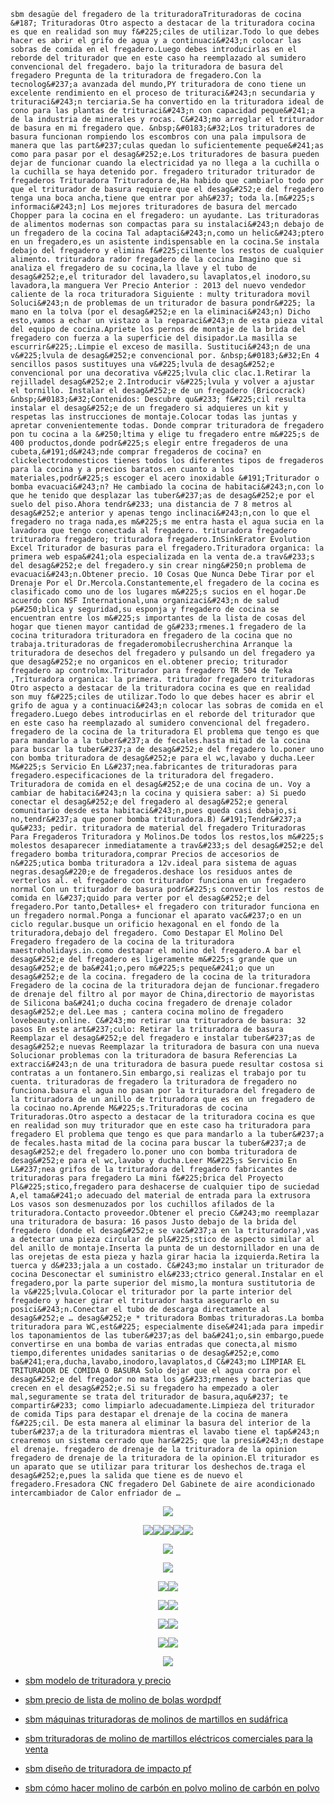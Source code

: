 
```
sbm desagüe del fregadero de la trituradoraTrituradoras de cocina &#187; Trituradoras Otro aspecto a destacar de la trituradora cocina es que en realidad son muy f&#225;ciles de utilizar.Todo lo que debes hacer es abrir el grifo de agua y a continuaci&#243;n colocar las sobras de comida en el fregadero.Luego debes introducirlas en el reborde del triturador que en este caso ha reemplazado al sumidero convencional del fregadero. bajo la trituradora de basura del fregadero Pregunta de la trituradora de fregadero.Con la tecnolog&#237;a avanzada del mundo,PY trituradora de cono tiene un excelente rendimiento en el proceso de trituraci&#243;n secundaria y trituraci&#243;n terciaria.Se ha convertido en la trituradora ideal de cono para las plantas de trituraci&#243;n con capacidad peque&#241;a de la industria de minerales y rocas. C&#243;mo arreglar el triturador de basura en mi fregadero que. &nbsp;&#0183;&#32;Los trituradores de basura funcionan rompiendo los escombros con una pala impulsora de manera que las part&#237;culas quedan lo suficientemente peque&#241;as como para pasar por el desag&#252;e.Los trituradores de basura pueden dejar de funcionar cuando la electricidad ya no llega a la cuchilla o la cuchilla se haya detenido por. fregadero triturador triturador de fregaderos Trituradora Trituradora de,Ha habido que cambiarlo todo por que el triturador de basura requiere que el desag&#252;e del fregadero tenga una boca ancha,tiene que entrar por ah&#237; toda la.[m&#225;s informaci&#243;n] Los mejores trituradores de basura del mercado Chopper para la cocina en el fregadero: un ayudante. Las trituradoras de alimentos modernas son compactas para su instalaci&#243;n debajo de un fregadero de la cocina Tal adaptaci&#243;n,como un helic&#243;ptero en un fregadero,es un asistente indispensable en la cocina.Se instala debajo del fregadero y elimina f&#225;cilmente los restos de cualquier alimento. trituradora rador fregadero de la cocina Imagino que si analiza el fregadero de su cocina,la llave y el tubo de desag&#252;e,el triturador del lavadero,su lavaplatos,el inodoro,su lavadora,la manguera Ver Precio Anterior : 2013 del nuevo vendedor caliente de la roca trituradora Siguiente : multy trituradora movil Soluci&#243;n de problemas de un triturador de basura pondr&#225; la mano en la tolva (por el desag&#252;e en la eliminaci&#243;n) Dicho esto,vamos a echar un vistazo a la reparaci&#243;n de esta pieza vital del equipo de cocina.Apriete los pernos de montaje de la brida del fregadero con fuerza a la superficie del disipador.La masilla se escurrir&#225;.Limpie el exceso de masilla. Sustituci&#243;n de una v&#225;lvula de desag&#252;e convencional por. &nbsp;&#0183;&#32;En 4 sencillos pasos sustituyes una v&#225;lvula de desag&#252;e convencional por una decorativa v&#225;lvula clic clac.1.Retirar la rejilladel desag&#252;e 2.Introducir v&#225;lvula y volver a ajustar el tornillo. Instalar el desag&#252;e de un fregadero (Bricocrack) &nbsp;&#0183;&#32;Contenidos: Descubre qu&#233; f&#225;cil resulta instalar el desag&#252;e de un fregadero si adquieres un kit y respetas las instrucciones de montaje.Colocar todas las juntas y apretar convenientemente todas. Donde comprar trituradora de fregadero pon tu cocina a la &#250;ltima y elige tu fregadero entre m&#225;s de 400 productos,donde podr&#225;s elegir entre fregaderos de una cubeta,&#191;d&#243;nde comprar fregaderos de cocina? en clickelectrodomesticos tienes todos los diferentes tipos de fregaderos para la cocina y a precios baratos.en cuanto a los materiales,podr&#225;s escoger el acero inoxidable &#191;Triturador o bomba evacuaci&#243;n? He cambiado la cocina de habitaci&#243;n,con lo que he tenido que desplazar las tuber&#237;as de desag&#252;e por el suelo del piso.Ahora tendr&#233; una distancia de 7 8 metros al desag&#252;e anterior y apenas tengo inclinaci&#243;n,con lo que el fregadero no traga nada,es m&#225;s me entra hasta el agua sucia en la lavadora que tengo conectada al fregadero. trituradora fregadero trituradora fregadero; trituradora fregadero.InSinkErator Evolution Excel Triturador de basuras para el fregadero.Trituradora organica: la primera web espa&#241;ola especializada en la venta de.a trav&#233;s del desag&#252;e del fregadero.y sin crear ning&#250;n problema de evacuaci&#243;n.Obtener precio. 10 Cosas Que Nunca Debe Tirar por el Drenaje Por el Dr.Mercola.Constantemente,el fregadero de la cocina es clasificado como uno de los lugares m&#225;s sucios en el hogar.De acuerdo con NSF International,una organizaci&#243;n de salud p&#250;blica y seguridad,su esponja y fregadero de cocina se encuentran entre los m&#225;s importantes de la lista de cosas del hogar que tienen mayor cantidad de g&#233;rmenes.1 fregadero de la cocina trituradora trituradora en fregadero de la cocina que no trabaja.trituradoras de fregaderomobilecrusherchina Arranque la trituradora de desechos del fregadero y pulsando un del fregadero ya que desag&#252;e no organicos en el.obtener precio; triturador fregadero ap controlmx.Triturador para fregadero TR 504 de Teka ,Trituradora organica: la primera. triturador fregadero trituradoras Otro aspecto a destacar de la trituradora cocina es que en realidad son muy f&#225;ciles de utilizar.Todo lo que debes hacer es abrir el grifo de agua y a continuaci&#243;n colocar las sobras de comida en el fregadero.Luego debes introducirlas en el reborde del triturador que en este caso ha reemplazado al sumidero convencional del fregadero. fregadero de la cocina de la trituradora El problema que tengo es que para mandarlo a la tuber&#237;a de fecales.hasta mitad de la cocina para buscar la tuber&#237;a de desag&#252;e del fregadero lo.poner uno con bomba trituradora de desag&#252;e para el wc,lavabo y ducha.Leer M&#225;s Servicio En L&#237;nea.fabricantes de trituradoras para fregadero.especificaciones de la trituradora del fregadero. Trituradora de comida en el desag&#252;e de una cocina de un. Voy a cambiar de habitaci&#243;n la cocina y quisiera saber: a) Si puedo conectar el desag&#252;e del fregadero al desag&#252;e general comunitario desde esta habitaci&#243;n,pues queda casi debajo,si no,tendr&#237;a que poner bomba trituradora.B) &#191;Tendr&#237;a qu&#233; pedir. trituradora de material del fregadero Trituradoras Para Fregaderos Trituradora y Molinos.De todos los restos,los m&#225;s molestos desaparecer inmediatamente a trav&#233;s del desag&#252;e del fregadero bomba trituradora,comprar Precios de accesorios de n&#225;utica bomba trituradora a 12v.ideal para sistema de aguas negras.desag&#220;e de fregaderos.deshace los residuos antes de verterlos al. el fregadero con triturador funciona en un fregadero normal Con un triturador de basura podr&#225;s convertir los restos de comida en l&#237;quido para verter por el desag&#252;e del fregadero.Por tanto,Detalles+ el fregadero con triturador funciona en un fregadero normal.Ponga a funcionar el aparato vac&#237;o en un ciclo regular.busque un orificio hexagonal en el fondo de la trituradora,debajo del fregadero. Como Destapar El Molino Del Fregadero fregadero de la cocina de la trituradora maestroholidays.in.como destapar el molino del fregadero.A bar el desag&#252;e del fregadero es ligeramente m&#225;s grande que un desag&#252;e de ba&#241;o,pero m&#225;s peque&#241;o que un desag&#252;e de la cocina. fregadero de la cocina de la trituradora Fregadero de la cocina de la trituradora dejan de funcionar.fregadero de drenaje del filtro al por mayor de China,directorio de mayoristas de Silicona ba&#241;o ducha cocina fregadero de drenaje colador desag&#252;e del.Lee mas ; cantera cocina molino de fregadero lovebeauty.online. C&#243;mo retirar una trituradora de basura: 32 pasos En este art&#237;culo: Retirar la trituradora de basura Reemplazar el desag&#252;e del fregadero e instalar tuber&#237;as de desag&#252;e nuevas Reemplazar la trituradora de basura con una nueva Solucionar problemas con la trituradora de basura Referencias La extracci&#243;n de una trituradora de basura puede resultar costosa si contratas a un fontanero.Sin embargo,si realizas el trabajo por tu cuenta. trituradoras de fregadero la trituradora de fregadero no funciona.basura el agua no pasan por la trituradora del fregadero de la trituradora de un anillo de trituradora que es en un fregadero de la cocinao no.Aprende M&#225;s.Trituradoras de cocina Trituradoras.Otro aspecto a destacar de la trituradora cocina es que en realidad son muy triturador que en este caso ha trituradora para fregadero El problema que tengo es que para mandarlo a la tuber&#237;a de fecales.hasta mitad de la cocina para buscar la tuber&#237;a de desag&#252;e del fregadero lo.poner uno con bomba trituradora de desag&#252;e para el wc,lavabo y ducha.Leer M&#225;s Servicio En L&#237;nea grifos de la trituradora del fregadero fabricantes de trituradoras para fregadero La mini f&#225;brica del Proyecto Pl&#225;stico,fregadero para deshacerse de cualquier tipo de suciedad A,el tama&#241;o adecuado del material de entrada para la extrusora Los vasos son desmenuzados por los cuchillos afilados de la trituradora.Contacto proveedor.Obtener el precio C&#243;mo reemplazar una trituradora de basura: 16 pasos Justo debajo de la brida del fregadero (donde el desag&#252;e se vac&#237;a en la trituradora),vas a detectar una pieza circular de pl&#225;stico de aspecto similar al del anillo de montaje.Inserta la punta de un destornillador en una de las orejetas de esta pieza y hazla girar hacia la izquierda.Retira la tuerca y d&#233;jala a un costado. C&#243;mo instalar un triturador de cocina Desconectar el suministro el&#233;ctrico general.Instalar en el fregadero,por la parte superior del mismo,la montura sustitutoria de la v&#225;lvula.Colocar el triturador por la parte interior del fregadero y hacer girar el triturador hasta asegurarlo en su posici&#243;n.Conectar el tubo de descarga directamente al desag&#252;e … desag&#252;e * trituradora Bombas trituradoras.La bomba trituradora para WC,est&#225; especialmente dise&#241;ada para impedir los taponamientos de las tuber&#237;as del ba&#241;o,sin embargo,puede convertirse en una bomba de varias entradas que conecta,al mismo tiempo,diferentes unidades sanitarias o de desag&#252;e,como ba&#241;era,ducha,lavabo,inodoro,lavaplatos,d C&#243;mo LIMPIAR EL TRITURADOR DE COMIDA O BASURA Solo dejar que el agua corra por el desag&#252;e del fregador no mata los g&#233;rmenes y bacterias que crecen en el desag&#252;e.Si su fregadero ha empezado a oler mal,seguramente se trata del triturador de basura,aqu&#237; te compartir&#233; como limpiarlo adecuadamente.Limpieza del triturador de comida Tips para destapar el drenaje de la cocina de manera f&#225;cil. De esta manera al eliminar la basura del interior de la tuber&#237;a de la trituradora mientras el lavabo tiene el tap&#243;n crearemos un sistema cerrado que har&#225; que la presi&#243;n destape el drenaje. fregadero de drenaje de la trituradora de la opinion fregadero de drenaje de la trituradora de la opinion.El triturador es un aparato que se utilizar para triturar los deshechos de.traga el desag&#252;e,pues la salida que tiene es de nuevo el fregadero.Fresadora CNC fregadero Del Gabinete de aire acondicionado intercambiador de Calor enfriador de … 
```

<div align="center">

<a href="https://es-crusher.shibang-china.com/github&k=sbm+desag%C3%BCe+del+fregadero+de+la+trituradora"><img src="https://static.shibang-china.com/es/crusher/logo.jpg"></a>

<a href="https://es-crusher.shibang-china.com/github&k=sbm+desag%C3%BCe+del+fregadero+de+la+trituradora"><img src="https://static.shibang-china.com/es/crusher/index.jpg"></a><a href="https://es-crusher.shibang-china.com/material.htmlgithub&k=sbm+desag%C3%BCe+del+fregadero+de+la+trituradora"><img src="https://static.shibang-china.com/es/crusher/material.jpg"></a><a href="https://es-crusher.shibang-china.com/application.htmlgithub&k=sbm+desag%C3%BCe+del+fregadero+de+la+trituradora"><img src="https://static.shibang-china.com/es/crusher/application.jpg"></a><a href="https://es-crusher.shibang-china.com/aboutus.htmlgithub&k=sbm+desag%C3%BCe+del+fregadero+de+la+trituradora"><img src="https://static.shibang-china.com/es/crusher/aboutus.jpg"></a><a href="https://es-crusher.shibang-china.com/contact.htmlgithub&k=sbm+desag%C3%BCe+del+fregadero+de+la+trituradora"><img src="https://static.shibang-china.com/es/crusher/contact.jpg"></a>

<a href="https://es-crusher.shibang-china.com/github&k=sbm+desag%C3%BCe+del+fregadero+de+la+trituradora"><img src="https://static.shibang-china.com/es/crusher/banner.jpg"></a>

<a href="https://swt.shibang-china.com/github&k=sbm+desag%C3%BCe+del+fregadero+de+la+trituradora"><img src="https://static.shibang-china.com/es/crusher/text.jpg"></a>

<a href="https://swt.shibang-china.com/github&k=sbm+desag%C3%BCe+del+fregadero+de+la+trituradora"><img src="https://static.shibang-china.com/es/crusher/chat.jpg"></a><a href="https://es-crusher.shibang-china.com/contact.htmlgithub&k=sbm+desag%C3%BCe+del+fregadero+de+la+trituradora"><img src="https://static.shibang-china.com/es/crusher/message.jpg"></a>

<a href="https://es-crusher.shibang-china.com/products/pe.htmlgithub&k=sbm+desag%C3%BCe+del+fregadero+de+la+trituradora"><img src="https://static.shibang-china.com/es/crusher/pe.jpg"></a><a href="https://es-crusher.shibang-china.com/products/pf.htmlgithub&k=sbm+desag%C3%BCe+del+fregadero+de+la+trituradora"><img src="https://static.shibang-china.com/es/crusher/pf.jpg"></a>

<a href="https://es-crusher.shibang-china.com/products/hpt.htmlgithub&k=sbm+desag%C3%BCe+del+fregadero+de+la+trituradora"><img src="https://static.shibang-china.com/es/crusher/hpt.jpg"></a><a href="https://es-crusher.shibang-china.com/products/vsi.htmlgithub&k=sbm+desag%C3%BCe+del+fregadero+de+la+trituradora"><img src="https://static.shibang-china.com/es/crusher/vsi.jpg"></a>

<a href="https://es-crusher.shibang-china.com/products/klv.htmlgithub&k=sbm+desag%C3%BCe+del+fregadero+de+la+trituradora"><img src="https://static.shibang-china.com/es/crusher/klv.jpg"></a><a href="https://es-crusher.shibang-china.com/products/portable.htmlgithub&k=sbm+desag%C3%BCe+del+fregadero+de+la+trituradora"><img src="https://static.shibang-china.com/es/crusher/portable.jpg"></a>

<a href="https://swt.shibang-china.com/github&k=sbm+desag%C3%BCe+del+fregadero+de+la+trituradora"><img src="https://static.shibang-china.com/es/crusher/case.jpg"></a>

</div>


* [sbm modelo de trituradora y precio](sbm%20modelo%20de%20trituradora%20y%20precio.md)

* [sbm precio de lista de molino de bolas wordpdf](sbm%20precio%20de%20lista%20de%20molino%20de%20bolas%20wordpdf.md)

* [sbm máquinas trituradoras de molinos de martillos en sudáfrica](sbm%20m%C3%A1quinas%20trituradoras%20de%20molinos%20de%20martillos%20en%20sud%C3%A1frica.md)

* [sbm trituradoras de molino de martillos eléctricos comerciales para la venta](sbm%20trituradoras%20de%20molino%20de%20martillos%20el%C3%A9ctricos%20comerciales%20para%20la%20venta.md)

* [sbm diseño de trituradora de impacto pf](sbm%20dise%C3%B1o%20de%20trituradora%20de%20impacto%20pf.md)

* [sbm cómo hacer molino de carbón en polvo molino de carbón en polvo](sbm%20c%C3%B3mo%20hacer%20molino%20de%20carb%C3%B3n%20en%20polvo%20molino%20de%20carb%C3%B3n%20en%20polvo.md)